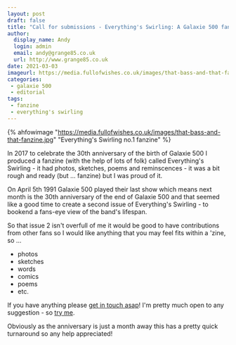 ```yaml
---
layout: post
draft: false
title: "Call for submissions - Everything's Swirling: A Galaxie 500 fanzine"
author:
  display_name: Andy
  login: admin
  email: andy@grange85.co.uk
  url: http://www.grange85.co.uk
date: 2021-03-03
imageurl: https://media.fullofwishes.co.uk/images/that-bass-and-that-fanzine.jpg
categories:
 - galaxie 500
 - editorial
tags:
 - fanzine
 - everything's swirling
---
```

{% ahfowimage "https://media.fullofwishes.co.uk/images/that-bass-and-that-fanzine.jpg" "Everything's Swirling no.1 fanzine" %}

In 2017 to celebrate the 30th anniversary of the birth of Galaxie 500 I produced a fanzine (with the help of lots of folk) called Everything's Swirling - it had photos, sketches, poems and reminscences - it was a bit rough and ready (but ... fanzine) but I was proud of it.


<!--more-->

On April 5th 1991 Galaxie 500 played their last show which means next month is the 30th anniversary of the end of Galaxie 500 and that seemed like a good time to create a second issue of Everything's Swirling - to bookend a fans-eye view of the band's lifespan.

So that issue 2 isn't overfull of me it would be good to have contributions from other fans so I would like anything that you may feel fits within a 'zine, so ...

 - photos
 - sketches
 - words
 - comics
 - poems
 - etc.

If you have anything please [get in touch asap](/about/)! I'm pretty much open to any suggestion - so [try me](/about/).



Obviously as the anniversary is just a month away this has a pretty quick turnaround so any help appreciated!			
